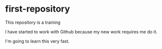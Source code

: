 # first-repository
This repository is a training

I have started to work with Github because my new work requires me do it.

I'm going to learn this very fast.
